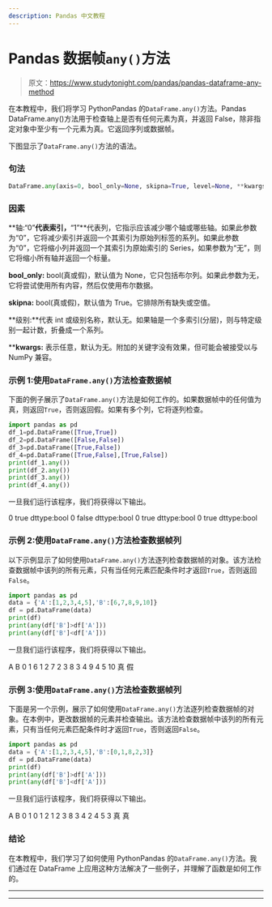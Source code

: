 ```yaml
---
description: Pandas 中文教程
---
```


# Pandas 数据帧`any()`方法

> 原文：<https://www.studytonight.com/pandas/pandas-dataframe-any-method>

在本教程中，我们将学习 PythonPandas 的`DataFrame.any()`方法。Pandas DataFrame.any()方法用于检查轴上是否有任何元素为真，并返回 False，除非指定对象中至少有一个元素为真。它返回序列或数据帧。

下图显示了`DataFrame.any()`方法的语法。

### 句法

```py
DataFrame.any(axis=0, bool_only=None, skipna=True, level=None, **kwargs)[source]
```

### 因素

**轴:“0”**代表索引，**“1”**代表列，它指示应该减少哪个轴或哪些轴。如果此参数为“0”，它将减少索引并返回一个其索引为原始列标签的系列。如果此参数为“0”，它将缩小列并返回一个其索引为原始索引的 Series，如果参数为“无”，则它将缩小所有轴并返回一个标量。

**bool_only:** bool(真或假)，默认值为 None，它只包括布尔列。如果此参数为无，它将尝试使用所有内容，然后仅使用布尔数据。

**skipna:** bool(真或假)，默认值为 True。它排除所有缺失或空值。

**级别:**代表 int 或级别名称，默认无。如果轴是一个多索引(分层)，则与特定级别一起计数，折叠成一个系列。

****kwargs:** 表示任意，默认为无。附加的关键字没有效果，但可能会被接受以与 NumPy 兼容。

### 示例 1:使用`DataFrame.any()`方法检查数据帧

下面的例子展示了`DataFrame.any()`方法是如何工作的。如果数据帧中的任何值为真，则返回`True`，否则返回假。如果有多个列，它将逐列检查。

```py
import pandas as pd
df_1=pd.DataFrame([True,True])
df_2=pd.DataFrame([False,False])
df_3=pd.DataFrame([True,False])
df_4=pd.DataFrame([True,False],[True,False])
print(df_1.any())
print(df_2.any())
print(df_3.any())
print(df_4.any())
```

一旦我们运行该程序，我们将获得以下输出。

0 true
dttype:bool
0 false
dttype:bool
0 true
dttype:bool
0 true
dttype:bool

### 示例 2:使用`DataFrame.any()`方法检查数据帧列

以下示例显示了如何使用`DataFrame.any()`方法逐列检查数据帧的对象。该方法检查数据帧中该列的所有元素，只有当任何元素匹配条件时才返回`True`，否则返回`False`。

```py
import pandas as pd
data = {'A':[1,2,3,4,5],'B':[6,7,8,9,10]}
df = pd.DataFrame(data) 
print(df)
print(any(df['B']>df['A']))
print(any(df['B']<df['A']))
```

一旦我们运行该程序，我们将获得以下输出。

A B
0 1 6
1 2 7
2 3 8
3 4 9
4 5 10
真
假

### 示例 3:使用`DataFrame.any()`方法检查数据帧列

下面是另一个示例，展示了如何使用`DataFrame.any()`方法逐列检查数据帧的对象。在本例中，更改数据帧的元素并检查输出。该方法检查数据帧中该列的所有元素，只有当任何元素匹配条件时才返回`True`，否则返回`False`。

```py
import pandas as pd
data = {'A':[1,2,3,4,5],'B':[0,1,8,2,3]}
df = pd.DataFrame(data) 
print(df)
print(any(df['B']>df['A']))
print(any(df['B']<df['A']))
```

一旦我们运行该程序，我们将获得以下输出。

A B
0 1 0
1 2 1
2 3 8
3 4 2
4 5 3
真
真

### 结论

在本教程中，我们学习了如何使用 PythonPandas 的`DataFrame.any()`方法。我们通过在 DataFrame 上应用这种方法解决了一些例子，并理解了函数是如何工作的。

* * *

* * *